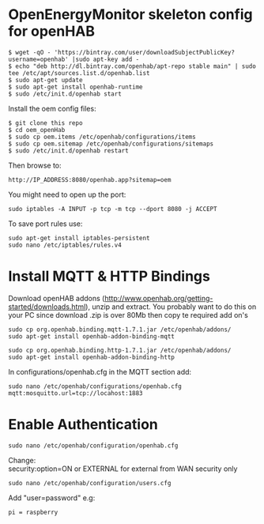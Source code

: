 # OpenEnergyMonitor skeleton config for openHAB

	$ wget -qO - 'https://bintray.com/user/downloadSubjectPublicKey?username=openhab' |sudo apt-key add -
	$ echo "deb http://dl.bintray.com/openhab/apt-repo stable main" | sudo tee /etc/apt/sources.list.d/openhab.list
	$ sudo apt-get update
	$ sudo apt-get install openhab-runtime
	$ sudo /etc/init.d/openhab start

Install the oem config files:

	$ git clone this repo
	$ cd oem_openHab
	$ sudo cp oem.items /etc/openhab/configurations/items
	$ sudo cp oem.sitemap /etc/openhab/configurations/sitemaps
	$ sudo /etc/init.d/openhab restart

Then browse to: 

	http://IP_ADDRESS:8080/openhab.app?sitemap=oem

You might need to open up the port:

	sudo iptables -A INPUT -p tcp -m tcp --dport 8080 -j ACCEPT

To save port rules use:

	sudo apt-get install iptables-persistent
	sudo nano /etc/iptables/rules.v4


# Install MQTT & HTTP Bindings

Download openHAB addons (http://www.openhab.org/getting-started/downloads.html), unzip and extract. You probably want to do this on your PC since download .zip is over 80Mb then copy te required add on's

	sudo cp org.openhab.binding.mqtt-1.7.1.jar /etc/openhab/addons/
	sudo apt-get install openhab-addon-binding-mqtt
	
	sudo cp org.openhab.binding.http-1.7.1.jar /etc/openhab/addons/
	sudo apt-get install openhab-addon-binding-http

In configurations/openhab.cfg in the MQTT section add:

	sudo nano /etc/openhab/configurations/openhab.cfg
	mqtt:mosquitto.url=tcp://locahost:1883
	
# Enable Authentication

	sudo nano /etc/openhab/configuration/openhab.cfg
Change:  
	security:option=ON or EXTERNAL for external from WAN security only

	sudo nano /etc/openhab/configuration/users.cfg
	
Add "user=password" e.g:

	pi = raspberry



